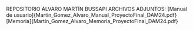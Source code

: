 REPOSITORIO ÁLVARO MARTÍN BUSSAPI
ARCHIVOS ADJUNTOS:
[Manual de usuario]{Martin_Gomez_Alvaro_Manual_ProyectoFinal_DAM24.pdf}
[Memoria]{Martin_Gomez_Alvaro_Memoria_ProyectoFinal_DAM24.pdf}
